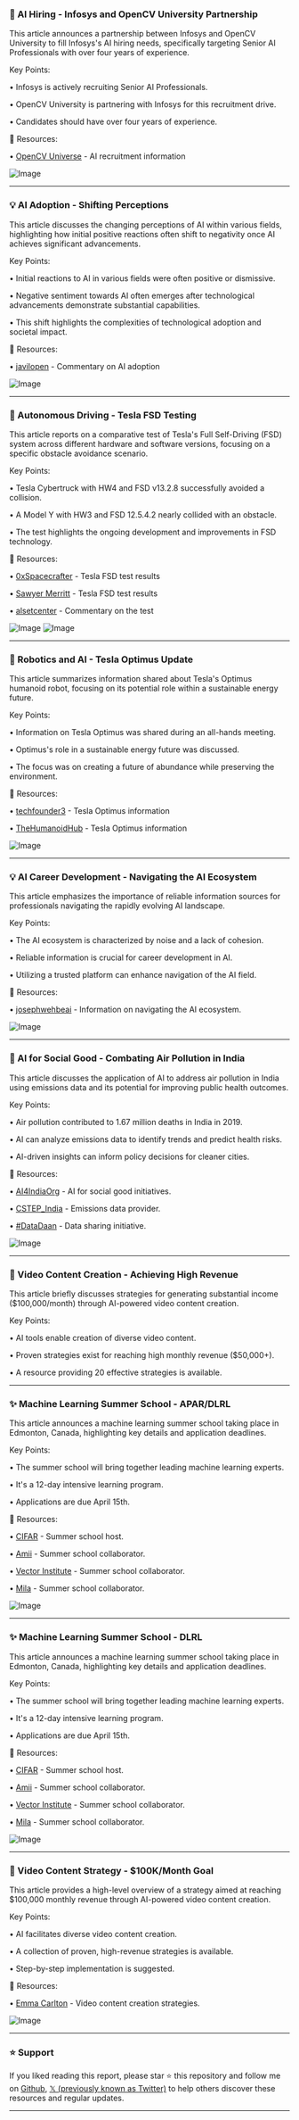 ### 🤖 AI Hiring - Infosys and OpenCV University Partnership

This article announces a partnership between Infosys and OpenCV University to fill Infosys's AI hiring needs, specifically targeting Senior AI Professionals with over four years of experience.

Key Points:

• Infosys is actively recruiting Senior AI Professionals.

• OpenCV University is partnering with Infosys for this recruitment drive.

• Candidates should have over four years of experience.


🔗 Resources:

• [OpenCV Universe](https://x.com/OpenCVUniverse) - AI recruitment information

![Image](https://pbs.twimg.com/media/Gmkj1TtaEAEPT7m?format=jpg&name=small)


---
### 💡 AI Adoption - Shifting Perceptions

This article discusses the changing perceptions of AI within various fields, highlighting how initial positive reactions often shift to negativity once AI achieves significant advancements.

Key Points:

• Initial reactions to AI in various fields were often positive or dismissive.


• Negative sentiment towards AI often emerges after technological advancements demonstrate substantial capabilities.

• This shift highlights the complexities of technological adoption and societal impact.


🔗 Resources:

• [javilopen](https://x.com/javilopen) - Commentary on AI adoption

![Image](https://pbs.twimg.com/media/Gmi9nGvaEAIhXTV?format=jpg&name=small)


---
### 🤖 Autonomous Driving - Tesla FSD Testing

This article reports on a comparative test of Tesla's Full Self-Driving (FSD) system across different hardware and software versions, focusing on a specific obstacle avoidance scenario.

Key Points:

• Tesla Cybertruck with HW4 and FSD v13.2.8 successfully avoided a collision.

• A Model Y with HW3 and FSD 12.5.4.2 nearly collided with an obstacle.

• The test highlights the ongoing development and improvements in FSD technology.


🔗 Resources:

• [0xSpacecrafter](https://x.com/0xSpacecrafter) - Tesla FSD test results

• [Sawyer Merritt](https://x.com/SawyerMerritt) - Tesla FSD test results

• [alsetcenter](https://x.com/alsetcenter) - Commentary on the test

![Image](https://pbs.twimg.com/ext_tw_video_thumb/1902819367324352512/pu/img/X2JiYSN656xyY25C.jpg)
![Image](https://pbs.twimg.com/amplify_video_thumb/1902814604234985474/img/rVsiogOHcd2-lRAo?format=jpg&name=240x240)


---
### 🤖 Robotics and AI - Tesla Optimus Update

This article summarizes information shared about Tesla's Optimus humanoid robot, focusing on its potential role within a sustainable energy future.

Key Points:

•  Information on Tesla Optimus was shared during an all-hands meeting.

• Optimus's role in a sustainable energy future was discussed.

• The focus was on creating a future of abundance while preserving the environment.


🔗 Resources:

• [techfounder3](https://x.com/techfounder3) - Tesla Optimus information

• [TheHumanoidHub](https://x.com/TheHumanoidHub) - Tesla Optimus information

![Image](https://pbs.twimg.com/amplify_video_thumb/1902948331674124288/img/bQ8NOrHDpHHBxV2o.jpg)


---
### 💡 AI Career Development - Navigating the AI Ecosystem

This article emphasizes the importance of reliable information sources for professionals navigating the rapidly evolving AI landscape.

Key Points:

• The AI ecosystem is characterized by noise and a lack of cohesion.

• Reliable information is crucial for career development in AI.

• Utilizing a trusted platform can enhance navigation of the AI field.


🔗 Resources:

• [josephwehbeai](https://x.com/josephwehbeai) - Information on navigating the AI ecosystem.

![Image](https://pbs.twimg.com/ext_tw_video_thumb/1903083290111705088/pu/img/tPabPv46HLgjQ1zO.jpg)


---
### 🤖 AI for Social Good - Combating Air Pollution in India

This article discusses the application of AI to address air pollution in India using emissions data and its potential for improving public health outcomes.

Key Points:

• Air pollution contributed to 1.67 million deaths in India in 2019.

• AI can analyze emissions data to identify trends and predict health risks.

• AI-driven insights can inform policy decisions for cleaner cities.


🔗 Resources:

• [AI4IndiaOrg](https://x.com/AI4IndiaOrg) - AI for social good initiatives.

• [CSTEP_India](https://x.com/CSTEP_India) - Emissions data provider.

• [#DataDaan](https://x.com/hashtag/DataDaan?src=hashtag_click) - Data sharing initiative.

![Image](https://pbs.twimg.com/media/GmkSalSWsAAZThO?format=jpg&name=small)


---
### 🚀 Video Content Creation - Achieving High Revenue

This article briefly discusses strategies for generating substantial income ($100,000/month) through AI-powered video content creation.

Key Points:

• AI tools enable creation of diverse video content.

• Proven strategies exist for reaching high monthly revenue ($50,000+).

• A resource providing 20 effective strategies is available.



---
### ✨ Machine Learning Summer School - APAR/DLRL

This article announces a machine learning summer school taking place in Edmonton, Canada, highlighting key details and application deadlines.

Key Points:

• The summer school will bring together leading machine learning experts.

• It's a 12-day intensive learning program.

• Applications are due April 15th.


🔗 Resources:

• [CIFAR](https://t.co/nPlAUpjequ) -  Summer school host.

• [Amii](https://x.com/AmiiThinks) - Summer school collaborator.

• [Vector Institute](https://x.com/VectorInst) - Summer school collaborator.

• [Mila](https://x.com/Mila_Quebec) - Summer school collaborator.

![Image](https://pbs.twimg.com/ext_tw_video_thumb/1902011363490516992/pu/img/b8m8HmisVZLBiH2d.jpg)


---
### ✨ Machine Learning Summer School - DLRL

This article announces a machine learning summer school taking place in Edmonton, Canada, highlighting key details and application deadlines.

Key Points:

• The summer school will bring together leading machine learning experts.

• It's a 12-day intensive learning program.

• Applications are due April 15th.


🔗 Resources:

• [CIFAR](https://t.co/2NODnfS0o7) -  Summer school host.

• [Amii](https://x.com/AmiiThinks) - Summer school collaborator.

• [Vector Institute](https://x.com/VectorInst) - Summer school collaborator.

• [Mila](https://x.com/Mila_Quebec) - Summer school collaborator.

![Image](https://pbs.twimg.com/ext_tw_video_thumb/1902011148578283520/pu/img/LPdoGCDHLVO4xIk5.jpg)

---
### 🚀 Video Content Strategy - $100K/Month Goal

This article provides a high-level overview of a strategy aimed at reaching $100,000 monthly revenue through AI-powered video content creation.

Key Points:

• AI facilitates diverse video content creation.

•  A collection of proven, high-revenue strategies is available.

• Step-by-step implementation is suggested.


🔗 Resources:

• [Emma Carlton](https://x.com/EmmaCarlton__) - Video content creation strategies.

![Image](https://pbs.twimg.com/media/Gmkj1TtaEAEPT7m?format=jpg&name=small)


---

### ⭐️ Support

If you liked reading this report, please star ⭐️ this repository and follow me on [Github](https://github.com/Drix10), [𝕏 (previously known as Twitter)](https://x.com/DRIX_10_) to help others discover these resources and regular updates.

---